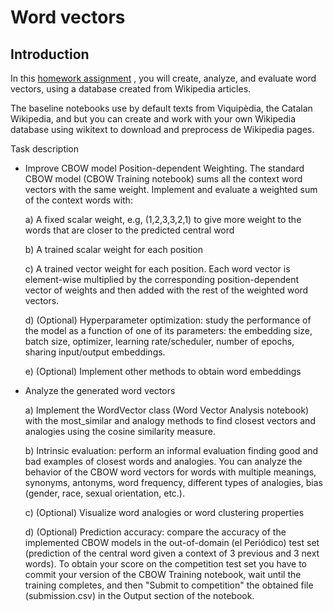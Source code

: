 # Word vectors

## Introduction
In this [homework assignment]( https://www.kaggle.com/competitions/word-vectors/) , you will create, analyze, and evaluate word vectors, using a database created from Wikipedia articles.

The baseline notebooks use by default texts from Viquipèdia, the Catalan Wikipedia, and but you can create and work with your own Wikipedia database using wikitext to download and preprocess de Wikipedia pages.

Task description
- Improve CBOW model
Position-dependent Weighting. The standard CBOW model (CBOW Training notebook) sums all the context word vectors with the same weight. Implement and evaluate a weighted sum of the context words with:

  a) A fixed scalar weight, e.g, (1,2,3,3,2,1) to give more weight to the words that are closer to the predicted central word
  
  b) A trained scalar weight for each position
  
  c) A trained vector weight for each position. Each word vector is element-wise multiplied by the corresponding position-dependent vector of weights and then added with the rest of the weighted word vectors.
  
  d) (Optional) Hyperparameter optimization: study the performance of the model as a function of one of its parameters: the embedding size, batch size, optimizer, learning rate/scheduler, number of epochs, sharing input/output embeddings.
  
  e) (Optional) Implement other methods to obtain word embeddings

- Analyze the generated word vectors
  
  a) Implement the WordVector class (Word Vector Analysis notebook) with the most_similar and analogy methods to find closest vectors and analogies using the cosine similarity measure.
  
  b) Intrinsic evaluation: perform an informal evaluation finding good and bad examples of closest words and analogies. You can analyze the behavior of the CBOW word vectors for words with multiple meanings, synonyms, antonyms, word frequency, different types of analogies, bias (gender, race, sexual orientation, etc.).
  
  c) (Optional) Visualize word analogies or word clustering properties
  
  d) (Optional) Prediction accuracy: compare the accuracy of the implemented CBOW models in the out-of-domain (el Periódico) test set (prediction of the central word given a context of 3 previous and 3 next words). To obtain your score on the competition test set you have to commit your version of the CBOW Training notebook, wait until the training completes, and then "Submit to competition" the obtained file (submission.csv) in the Output section of the notebook.
